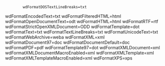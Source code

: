 


            wdFormatDOSTextLineBreaks=txt
wdFormatEncodedText=txt
wdFormatFilteredHTML=html
wdFormatOpenDocumentText=odt
wdFormatHTML=html
wdFormatRTF=rtf
wdFormatStrictOpenXMLDocument=ODD
wdFormatTemplate=dot
wdFormatText=txt
wdFormatTextLineBreaks=txt
wdFormatUnicodeText=txt
wdFormatWebArchive=weba
wdFormatXML=xml
wdFormatDocument97=doc
wdFormatDocumentDefault=doc
wdFormatPDF=pdf
wdFormatTemplate97=dot
wdFormatXMLDocument=xml
wdFormatXMLDocumentMacroEnabled=xml
wdFormatXMLTemplate=xml
wdFormatXMLTemplateMacroEnabled=xml
wdFormatXPS=xps


                